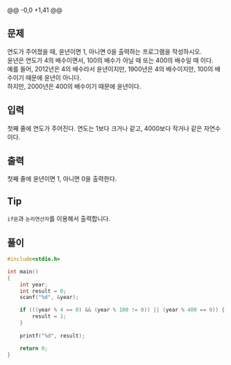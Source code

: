 @@ -0,0 +1,41 @@
## 문제

연도가 주어졌을 때, 윤년이면 1, 아니면 0을 출력하는 프로그램을 작성하시오.  
윤년은 연도가 4의 배수이면서, 100의 배수가 아닐 때 또는 400의 배수일 때 이다.  
예를 들어, 2012년은 4의 배수라서 윤년이지만, 1900년은 4의 배수이지만, 100의 배수이기 때문에 윤년이 아니다.  
하지만, 2000년은 400의 배수이기 때문에 윤년이다.

## 입력

첫째 줄에 연도가 주어진다. 연도는 1보다 크거나 같고, 4000보다 작거나 같은 자연수이다.

## 출력

첫째 줄에 윤년이면 1, 아니면 0을 출력한다.

## Tip

`if문`과 `논리연산자`를 이용해서 출력합니다.

## 풀이
```c
#include<stdio.h>

int main()
{
	int year;
	int result = 0;
	scanf("%d", &year);

	if (((year % 4 == 0) && (year % 100 != 0)) || (year % 400 == 0)) {
		result = 1;
	}
	
	printf("%d", result);

	return 0;
}
```
